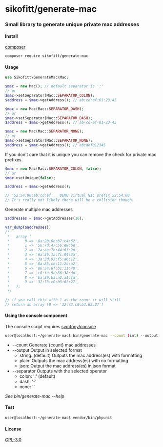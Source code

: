 # sikofitt/generate-mac

### Small library to generate unique private mac addresses

#### Install
[composer](https://getcomposer.org)
```bash
composer require sikofitt/generate-mac
```

#### Usage
```php
use Sikofitt\GenerateMac\Mac;

$mac = new Mac(); // default separator is ':'
// or
$mac->setSeparator(Mac::SEPARATOR_COLON);
$address = $mac->getAddress(); // ab:cd:ef:01:23:45

$mac = new Mac(Mac::SEPARATOR_DASH);
// or
$mac->setSeparator(Mac::SEPARATOR_DASH);
$address = $mac->getAddress(); // ab-cd-ef-01-23-45

$mac = new Mac(Mac::SEPARATOR_NONE);
// or
$mac->setSeparator(Mac::SEPARATOR_NONE);
$address = $mac->getAddress(); // abcdef012345
```

If you don't care that it is unique you can remove the check for private mac prefixes.

```php
$mac = new Mac(Mac::SEPARATOR_COLON, false);
// or
$mac->setUnique(false);

$address = $mac->getAddress();

// '52:54:00:ab:cd:ef',  QEMU virtual NIC prefix 52:54:00
// It's really not likely there will be a collision though.
```

Generate multiple mac addresses
```php
$addresses = $mac->getAddresses(10);

var_dump($addresses);
/*
 *   array (
 *       0 => '8a:20:0b:b7:c4:62',
 *       1 => '56:7d:47:56:e8:bd',
 *       2 => '2a:ae:7b:44:6f:9d',
 *       3 => '6a:36:1a:7c:04:3a',
 *       4 => '3a:3d:93:f5:a6:12',
 *       5 => '8a:85:ce:11:2c:a2',
 *       6 => '06:54:6f:b1:11:48',
 *       7 => 'c6:fe:9d:86:38:dd',
 *       8 => 'ba:39:b3:a2:a1:fa',
 *       9 => '32:73:c0:b3:62:27',
 *   );
 */

// if you call this with 1 as the count it will still
// return an array [0 => '32:73:c0:b3:62:27']
```

#### Using the console component

The console script requires [symfony/console](https://symfony.com/doc/current/components/console.html "Symfony Console Component")
```bash
user@localhost:~/generate-mac$ bin/generate-mac --count (int) --output (json|plain|string) --separator (none|colon|dash)
```
  * --count Generate {count} mac addresses
  * --output Output in selected format
    * string: (default) Outputs the mac address(es) with formatting
    * plain:  Outputs the mac address(es) with no formatting
    * json:   Output the mac address(es) in json format
  * --separator Outputs with the selected operator
    * colon: ':' (default)
    * dash:  '-'
    * none:  ''

_See bin/generate-mac --help_


#### Test

```bash
user@localhost:~/generate-mac$ vendor/bin/phpunit
```

#### License

[GPL-3.0](LICENSE)